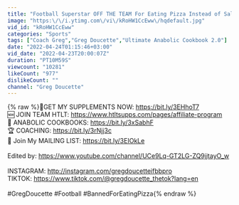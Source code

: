 ```yaml
---
title: "Football Superstar OFF THE TEAM For Eating Pizza Instead of Salad"
image: "https:\/\/i.ytimg.com\/vi\/kRoHW1CcEww\/hqdefault.jpg"
vid_id: "kRoHW1CcEww"
categories: "Sports"
tags: ["Coach Greg","Greg Doucette","Ultimate Anabolic Cookbook 2.0"]
date: "2022-04-24T01:15:46+03:00"
vid_date: "2022-04-23T20:00:07Z"
duration: "PT10M59S"
viewcount: "10281"
likeCount: "977"
dislikeCount: ""
channel: "Greg Doucette"
---
```

{% raw %}💊GET MY SUPPLEMENTS NOW: <a rel="nofollow" target="blank" href="https://bit.ly/3EHhoT7">https://bit.ly/3EHhoT7</a><br />🆕 JOIN TEAM HTLT: <a rel="nofollow" target="blank" href="https://www.htltsupps.com/pages/affiliate-program">https://www.htltsupps.com/pages/affiliate-program</a><br />🍴 ANABOLIC COOKBOOKS: <a rel="nofollow" target="blank" href="https://bit.ly/3xSabhF">https://bit.ly/3xSabhF</a><br />🏆 COACHING: <a rel="nofollow" target="blank" href="https://bit.ly/3rNjj3c">https://bit.ly/3rNjj3c</a><br />📩 Join My MAILING LIST:  <a rel="nofollow" target="blank" href="https://bit.ly/3EIOkLe">https://bit.ly/3EIOkLe</a><br /><br />Edited by: <a rel="nofollow" target="blank" href="https://www.youtube.com/channel/UCe9Lq-GT2LG-ZQ9jjtayO_w">https://www.youtube.com/channel/UCe9Lq-GT2LG-ZQ9jjtayO_w</a><br /><br />INSTAGRAM:  <a rel="nofollow" target="blank" href="http://instagram.com/gregdoucetteifbbpro">http://instagram.com/gregdoucetteifbbpro</a><br />TIKTOK:  <a rel="nofollow" target="blank" href="https://www.tiktok.com/@gregdoucette_thetok?lang=en">https://www.tiktok.com/@gregdoucette_thetok?lang=en</a><br /><br />#GregDoucette #Football #BannedForEatingPizza{% endraw %}
